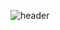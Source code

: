 ![header](https://capsule-render.vercel.app/api?type=waving&color=timeGradient&text=Snow%20Github&animation=twinkling&fontSize=28&fontAlignY=35&fontAlign=50&height=150)
